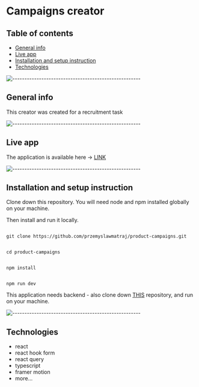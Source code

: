# Campaigns creator
## Table of contents
* [General info](#general-info)
* [Live app](#live-app)
* [Installation and setup instruction](#installation-and-setup-instruction)
* [Technologies](#technologies)


![-----------------------------------------------------](https://raw.githubusercontent.com/andreasbm/readme/master/assets/lines/rainbow.png)


## General info


This creator was created for a recruitment task


![-----------------------------------------------------](https://raw.githubusercontent.com/andreasbm/readme/master/assets/lines/rainbow.png)

## Live app

The application is available here -> [LINK](http://192.166.219.118:5173/)

![-----------------------------------------------------](https://raw.githubusercontent.com/andreasbm/readme/master/assets/lines/rainbow.png)


## Installation and setup instruction

Clone down this repository. You will need node and npm installed globally on your machine.

Then install and run it locally.

```

git clone https://github.com/przemyslawmatraj/product-campaigns.git
```

```

cd product-campaigns

```

```

npm install

```

```

npm run dev

```

This application needs backend - also clone down [THIS](https://github.com/przemyslawmatraj/product-campaigns_server) repository, and run on your machine.


![-----------------------------------------------------](https://raw.githubusercontent.com/andreasbm/readme/master/assets/lines/rainbow.png)

## Technologies

- react
- react hook form
- react query
- typescript
- framer motion
- more...

